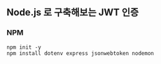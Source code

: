 ## Node.js 로 구축해보는 JWT 인증


### NPM 
```
npm init -y
npm install dotenv express jsonwebtoken nodemon
```
